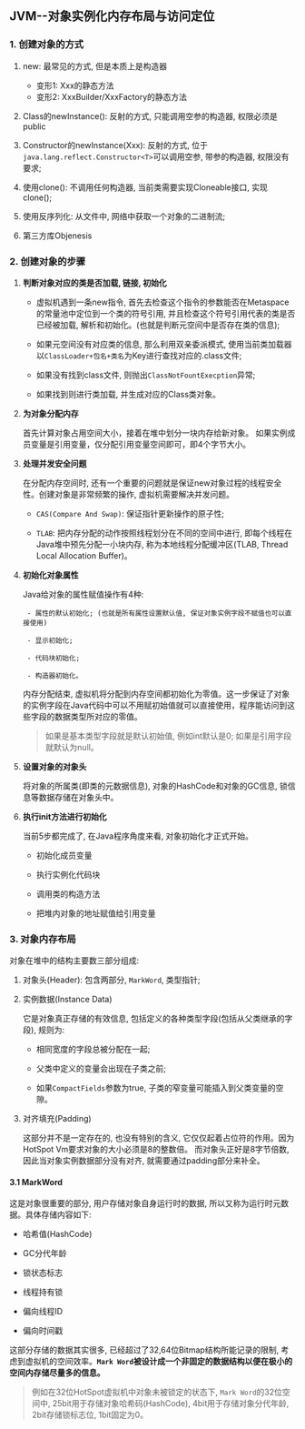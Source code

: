 ## JVM--对象实例化内存布局与访问定位

### 1. 创建对象的方式

1. new: 最常见的方式, 但是本质上是构造器

    - 变形1: Xxx的静态方法
    - 变形2: XxxBuilder/XxxFactory的静态方法


2. Class的newInstance(): 反射的方式, 只能调用空参的构造器, 权限必须是public

3. Constructor的newInstance(Xxx): 反射的方式, 位于`java.lang.reflect.Constructor<T>`可以调用空参, 带参的构造器, 权限没有要求;

4. 使用clone(): 不调用任何构造器, 当前类需要实现Cloneable接口, 实现clone();

5. 使用反序列化: 从文件中, 网络中获取一个对象的二进制流;

6. 第三方库Objenesis

### 2. 创建对象的步骤

1. **判断对象对应的类是否加载, 链接, 初始化**

    - 虚拟机遇到一条new指令, 首先去检查这个指令的参数能否在Metaspace的常量池中定位到一个类的符号引用, 并且检查这个符号引用代表的类是否已经被加载, 解析和初始化。(也就是判断元空间中是否存在类的信息);
    
    - 如果元空间没有对应类的信息, 那么利用双亲委派模式, 使用当前类加载器以`ClassLoader+包名+类名`为Key进行查找对应的.class文件;
    
    - 如果没有找到class文件, 则抛出`ClassNotFountExecption`异常;
    
    - 如果找到则进行类加载, 并生成对应的Class类对象。

2. **为对象分配内存**

    首先计算对象占用空间大小，接着在堆中划分一块内存给新对象。 如果实例成员变量是引用变量，仅分配引用变量空间即可，即4个字节大小。

3. **处理并发安全问题**

    在分配内存空间时, 还有一个重要的问题就是保证new对象过程的线程安全性。创建对象是非常频繁的操作, 虚拟机需要解决并发问题。

    - `CAS(Compare And Swap)`: 保证指针更新操作的原子性;

    - `TLAB`: 把内存分配的动作按照线程划分在不同的空间中进行, 即每个线程在Java堆中预先分配一小块内存, 称为本地线程分配缓冲区(TLAB, Thread Local Allocation Buffer)。

4. **初始化对象属性**

    Java给对象的属性赋值操作有4种:

        - 属性的默认初始化; (也就是所有属性设置默认值, 保证对象实例字段不赋值也可以直接使用)

        - 显示初始化;

        - 代码块初始化;

        - 构造器初始化。

    内存分配结束, 虚拟机将分配到内存空间都初始化为零值。这一步保证了对象的实例字段在Java代码中可以不用赋初始值就可以直接使用，程序能访问到这些字段的数据类型所对应的零值。

    > 如果是基本类型字段就是默认初始值, 例如int默认是0; 如果是引用字段就默认为null。

5. **设置对象的对象头**

    将对象的所属类(即类的元数据信息), 对象的HashCode和对象的GC信息, 锁信息等数据存储在对象头中。

6. **执行init方法进行初始化**

    当前5步都完成了, 在Java程序角度来看, 对象初始化才正式开始。

    - 初始化成员变量

    - 执行实例化代码块

    - 调用类的构造方法

    - 把堆内对象的地址赋值给引用变量

### 3. 对象内存布局

对象在堆中的结构主要数三部分组成:

1. 对象头(Header): 包含两部分, `MarkWord`, 类型指针;

2. 实例数据(Instance Data)

    它是对象真正存储的有效信息, 包括定义的各种类型字段(包括从父类继承的字段), 规则为:

    - 相同宽度的字段总被分配在一起;

    - 父类中定义的变量会出现在子类之前;

    - 如果`CompactFields`参数为true, 子类的窄变量可能插入到父类变量的空隙。

3. 对齐填充(Padding)

    这部分并不是一定存在的, 也没有特别的含义, 它仅仅起着占位符的作用。因为HotSpot Vm要求对象的大小必须是8的整数倍。
    而对象头正好是8字节倍数, 因此当对象实例数据部分没有对齐, 就需要通过padding部分来补全。

#### 3.1 MarkWord

这是对象很重要的部分, 用户存储对象自身运行时的数据, 所以又称为运行时元数据。具体存储内容如下:

- 哈希值(HashCode)

- GC分代年龄

- 锁状态标志

- 线程持有锁

- 偏向线程ID

- 偏向时间戳

这部分存储的数据其实很多, 已经超过了32,64位Bitmap结构所能记录的限制, 考虑到虚拟机的空间效率。**`Mark Word`被设计成一个非固定的数据结构以便在极小的空间内存储尽量多的信息。**

> 例如在32位HotSpot虚拟机中对象未被锁定的状态下, `Mark Word`的32位空间中, 25bit用于存储对象哈希码(HashCode), 4bit用于存储对象分代年龄, 2bit存储锁标志位, 1bit固定为0。